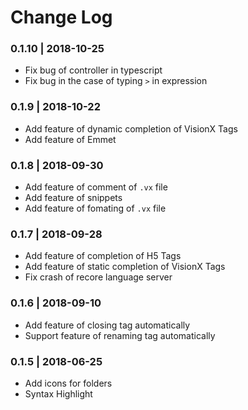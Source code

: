 # Change Log

### 0.1.10 | 2018-10-25

- Fix bug of controller in typescript
- Fix bug in the case of typing `>` in expression

### 0.1.9 | 2018-10-22

- Add feature of dynamic completion of VisionX Tags
- Add feature of Emmet

### 0.1.8 | 2018-09-30

- Add feature of comment of `.vx` file
- Add feature of snippets
- Add feature of fomating of `.vx` file

### 0.1.7 | 2018-09-28

- Add feature of completion of H5 Tags
- Add feature of static completion of VisionX Tags
- Fix crash of recore language server

### 0.1.6 | 2018-09-10

- Add feature of closing tag automatically
- Support feature of renaming tag automatically

### 0.1.5 | 2018-06-25

- Add icons for folders
- Syntax Highlight
